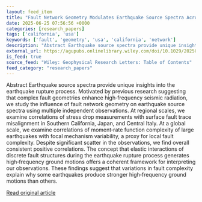 ```yaml
---
layout: feed_item
title: "Fault Network Geometry Modulates Earthquake Source Spectra Across Scales"
date: 2025-06-25 07:56:56 +0000
categories: [research_papers]
tags: ['california', 'usa']
keywords: ['fault', 'geometry', 'usa', 'california', 'network']
description: "Abstract Earthquake source spectra provide unique insights into the earthquake rupture process"
external_url: https://agupubs.onlinelibrary.wiley.com/doi/10.1029/2025GL115592?af=R
is_feed: true
source_feed: "Wiley: Geophysical Research Letters: Table of Contents"
feed_category: "research_papers"
---
```


Abstract Earthquake source spectra provide unique insights into the earthquake rupture process. Motivated by previous research suggesting that complex fault geometries enhance high‐frequency seismic radiation, we study the influence of fault network geometry on earthquake source spectra using multiple independent observations. At regional scales, we examine correlations of stress drop measurements with surface fault trace misalignment in Southern California, Japan, and Central Italy. At a global scale, we examine correlations of moment‐rate function complexity of large earthquakes with focal mechanism variability, a proxy for local fault complexity. Despite significant scatter in the observations, we find overall consistent positive correlations. The concept that elastic interactions of discrete fault structures during the earthquake rupture process generates high‐frequency ground motions offers a coherent framework for interpreting our observations. These findings suggest that variations in fault complexity explain why some earthquakes produce stronger high‐frequency ground motions than others.

[Read original article](https://agupubs.onlinelibrary.wiley.com/doi/10.1029/2025GL115592?af=R)
